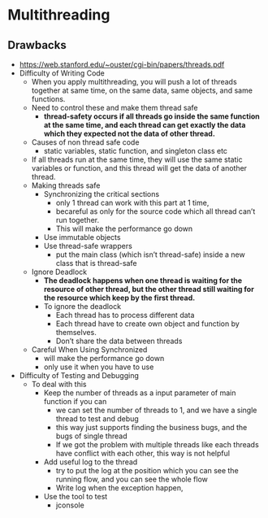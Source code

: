 # Multithreading

## Drawbacks

- https://web.stanford.edu/~ouster/cgi-bin/papers/threads.pdf
- Difficulty of Writing Code
  - When you apply multithreading, you will push a lot of threads together at same time, on the same data, same objects, and same functions.
  - Need to control these and make them thread safe
    - **thread-safety occurs if all threads go inside the same function at the same time, and each thread can get exactly the data which they expected not the data of other thread.**
  - Causes of non thread safe code
    - static variables, static function, and singleton class etc
  - If all threads run at the same time, they will use the same static variables or function, and this thread will get the data of another thread.
  - Making threads safe
    - Synchronizing the critical sections
      - only 1 thread can work with this part at 1 time,
      - becareful as only for the source code which all thread can’t run together.
      - This will make the performance go down
    - Use immutable objects
    - Use thread-safe wrappers
      - put the main class (which isn’t thread-safe) inside a new class that is thread-safe
  - Ignore Deadlock
    - **The deadlock happens when one thread is waiting for the resource of other thread, but the other thread still waiting for the resource which keep by the first thread.**
    - To ignore the deadlock
      - Each thread has to process different data
      - Each thread have to create own object and function by themselves.
      - Don’t share the data between threads
  - Careful When Using Synchronized
    - will make the performance go down
    - only use it when you have to use
- Difficulty of Testing and Debugging
  - To deal with this
    - Keep the number of threads as a input parameter of main function if you can
      - we can set the number of threads to 1, and we have a single thread to test and debug
      - this way just supports finding the business bugs, and the bugs of single thread
      - If we got the problem with multiple threads like each threads have conflict with each other, this way is not helpful
    - Add useful log to the thread
      - try to put the log at the position which you can see the running flow, and you can see the whole flow
      - Write log when the exception happen,
    - Use the tool to test
      - jconsole
